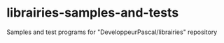 # librairies-samples-and-tests
Samples and test programs for "DeveloppeurPascal/librairies" repository
